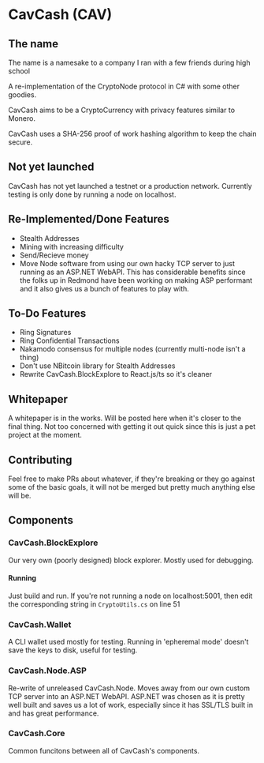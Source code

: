 # CavCash (CAV)

## The name
The name is a namesake to a company I ran with a few friends during high school

A re-implementation of the CryptoNode protocol in C# with some other goodies.

CavCash aims to be a CryptoCurrency with privacy features similar to Monero.

CavCash uses a SHA-256 proof of work hashing algorithm to keep the chain secure.

## Not yet launched
CavCash has not yet launched a testnet or a production network. Currently testing is only done by running a node on localhost.

## Re-Implemented/Done Features
- Stealth Addresses
- Mining with increasing difficulty
- Send/Recieve money
- Move Node software from using our own hacky TCP server to just running as an ASP.NET WebAPI. This has considerable benefits since the folks up in Redmond have been working on making ASP performant and it also gives us a bunch of features to play with.

## To-Do Features
- Ring Signatures
- Ring Confidential Transactions
- Nakamodo consensus for multiple nodes (currently multi-node isn't a thing)
- Don't use NBitcoin library for Stealth Addresses
- Rewrite CavCash.BlockExplore to React.js/ts so it's cleaner

## Whitepaper
A whitepaper is in the works. Will be posted here when it's closer to the final thing. Not too concerned with getting it out quick since this is just a pet project at the moment.

## Contributing
Feel free to make PRs about whatever, if they're breaking or they go against some of the basic goals, it will not be merged but pretty much anything else will be.

## Components

### CavCash.BlockExplore
Our very own (poorly designed) block explorer. Mostly used for debugging. 
#### Running
Just build and run. If you're not running a node on localhost:5001, then edit the corresponding string in `CryptoUtils.cs` on line 51

### CavCash.Wallet
A CLI wallet used mostly for testing. Running in 'epheremal mode' doesn't save the keys to disk, useful for testing.

### CavCash.Node.ASP
Re-write of unreleased CavCash.Node. Moves away from our own custom TCP server into an ASP.NET WebAPI. ASP.NET was chosen as it is pretty well built and saves us a lot of work, especially since it has SSL/TLS built in and has great performance.

### CavCash.Core
Common funcitons between all of CavCash's components.
